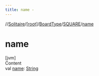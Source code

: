 ```yaml
---
title: name -
---
```

//[Solitaire](../../../index.md)/[[root]](../../index.md)/[BoardType](../index.md)/[SQUARE](index.md)/[name](name.md)



# name  
[jvm]  
Content  
val [name](name.md): [String](https://kotlinlang.org/api/latest/jvm/stdlib/kotlin/-string/index.html)  



